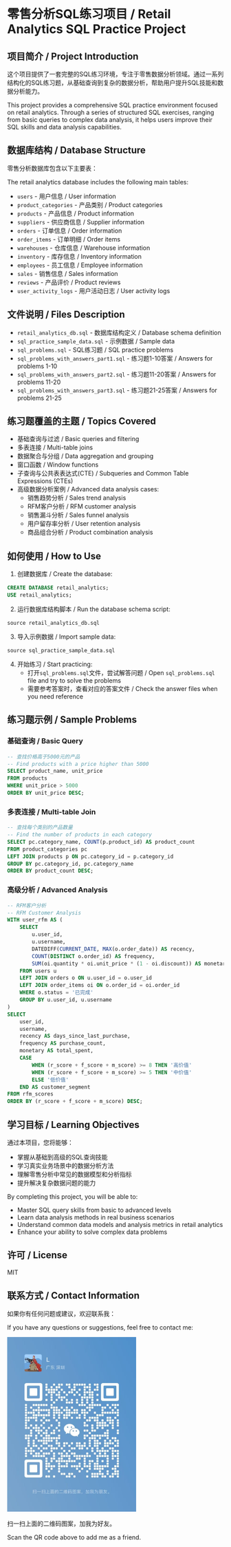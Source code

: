 # 零售分析SQL练习项目 / Retail Analytics SQL Practice Project

## 项目简介 / Project Introduction

这个项目提供了一套完整的SQL练习环境，专注于零售数据分析领域。通过一系列结构化的SQL练习题，从基础查询到复杂的数据分析，帮助用户提升SQL技能和数据分析能力。

This project provides a comprehensive SQL practice environment focused on retail analytics. Through a series of structured SQL exercises, ranging from basic queries to complex data analysis, it helps users improve their SQL skills and data analysis capabilities.

## 数据库结构 / Database Structure

零售分析数据库包含以下主要表：

The retail analytics database includes the following main tables:

- `users` - 用户信息 / User information
- `product_categories` - 产品类别 / Product categories
- `products` - 产品信息 / Product information
- `suppliers` - 供应商信息 / Supplier information
- `orders` - 订单信息 / Order information
- `order_items` - 订单明细 / Order items
- `warehouses` - 仓库信息 / Warehouse information
- `inventory` - 库存信息 / Inventory information
- `employees` - 员工信息 / Employee information
- `sales` - 销售信息 / Sales information
- `reviews` - 产品评价 / Product reviews
- `user_activity_logs` - 用户活动日志 / User activity logs

## 文件说明 / Files Description

- `retail_analytics_db.sql` - 数据库结构定义 / Database schema definition
- `sql_practice_sample_data.sql` - 示例数据 / Sample data
- `sql_problems.sql` - SQL练习题 / SQL practice problems
- `sql_problems_with_answers_part1.sql` - 练习题1-10答案 / Answers for problems 1-10
- `sql_problems_with_answers_part2.sql` - 练习题11-20答案 / Answers for problems 11-20
- `sql_problems_with_answers_part3.sql` - 练习题21-25答案 / Answers for problems 21-25

## 练习题覆盖的主题 / Topics Covered

- 基础查询与过滤 / Basic queries and filtering
- 多表连接 / Multi-table joins
- 数据聚合与分组 / Data aggregation and grouping
- 窗口函数 / Window functions
- 子查询与公共表表达式(CTE) / Subqueries and Common Table Expressions (CTEs)
- 高级数据分析案例 / Advanced data analysis cases:
  - 销售趋势分析 / Sales trend analysis
  - RFM客户分析 / RFM customer analysis
  - 销售漏斗分析 / Sales funnel analysis
  - 用户留存率分析 / User retention analysis
  - 商品组合分析 / Product combination analysis

## 如何使用 / How to Use

1. 创建数据库 / Create the database:
```sql
CREATE DATABASE retail_analytics;
USE retail_analytics;
```

2. 运行数据库结构脚本 / Run the database schema script:
```
source retail_analytics_db.sql
```

3. 导入示例数据 / Import sample data:
```
source sql_practice_sample_data.sql
```

4. 开始练习 / Start practicing:
   - 打开`sql_problems.sql`文件，尝试解答问题 / Open `sql_problems.sql` file and try to solve the problems
   - 需要参考答案时，查看对应的答案文件 / Check the answer files when you need reference

## 练习题示例 / Sample Problems

### 基础查询 / Basic Query
```sql
-- 查找价格高于5000元的产品
-- Find products with a price higher than 5000
SELECT product_name, unit_price
FROM products
WHERE unit_price > 5000
ORDER BY unit_price DESC;
```

### 多表连接 / Multi-table Join
```sql
-- 查找每个类别的产品数量
-- Find the number of products in each category
SELECT pc.category_name, COUNT(p.product_id) AS product_count
FROM product_categories pc
LEFT JOIN products p ON pc.category_id = p.category_id
GROUP BY pc.category_id, pc.category_name
ORDER BY product_count DESC;
```

### 高级分析 / Advanced Analysis
```sql
-- RFM客户分析
-- RFM Customer Analysis
WITH user_rfm AS (
    SELECT 
        u.user_id,
        u.username,
        DATEDIFF(CURRENT_DATE, MAX(o.order_date)) AS recency,
        COUNT(DISTINCT o.order_id) AS frequency,
        SUM(oi.quantity * oi.unit_price * (1 - oi.discount)) AS monetary
    FROM users u
    LEFT JOIN orders o ON u.user_id = o.user_id
    LEFT JOIN order_items oi ON o.order_id = oi.order_id
    WHERE o.status = '已完成'
    GROUP BY u.user_id, u.username
)
SELECT 
    user_id,
    username,
    recency AS days_since_last_purchase,
    frequency AS purchase_count,
    monetary AS total_spent,
    CASE 
        WHEN (r_score + f_score + m_score) >= 8 THEN '高价值'
        WHEN (r_score + f_score + m_score) >= 5 THEN '中价值'
        ELSE '低价值'
    END AS customer_segment
FROM rfm_scores
ORDER BY (r_score + f_score + m_score) DESC;
```

## 学习目标 / Learning Objectives

通过本项目，您将能够：
- 掌握从基础到高级的SQL查询技能
- 学习真实业务场景中的数据分析方法
- 理解零售分析中常见的数据模型和分析指标
- 提升解决复杂数据问题的能力

By completing this project, you will be able to:
- Master SQL query skills from basic to advanced levels
- Learn data analysis methods in real business scenarios
- Understand common data models and analysis metrics in retail analytics
- Enhance your ability to solve complex data problems

## 许可 / License

MIT

## 联系方式 / Contact Information

如果你有任何问题或建议，欢迎联系我：

If you have any questions or suggestions, feel free to contact me:

<img src="contact.jpg" alt="联系方式二维码" width="300"/>

扫一扫上面的二维码图案，加我为好友。

Scan the QR code above to add me as a friend. 